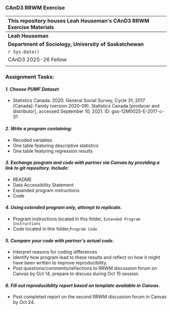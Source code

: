 ### CAnD3 RRWM Exercise
| This repository houses Leah Houseman's CAnD3 RRWM Exercise Materials |
| :--- |
| **Leah Houseman** |
| **Department of Sociology, University of Saskatchewan** |
| `r Sys.Date()` |
| CAnD3 2025-26 Fellow |
| |

### **Assignment Tasks:**
#### ***1. Choose PUMF Dataset***
- Statistics Canada. 2020. General Social Survey, Cycle 31, 2017 [Canada]: Family (version 2020-09). Statistics Canada [producer and distributor], accessed September 10, 2021. ID: gss-12M0025-E-2017-c-31
#### ***2. Write a program containing:***
- Recoded variables
- One table featuring descriptive statistics
- One table featuring regression results
#### ***3. Exchange program and code with partner via Canvas by providing a link to git repository. Include:***
- README
- Data Accessibility Statement
- Expanded program instructions
- Code
#### ***4. Using extended program only, attempt to replicate.***
- Program instructions located in this folder, `Extended Program Instructions`
- Code located in this folder,`Program Code`
#### ***5. Compare your code with partner's actual code.***
- Interpret reasons for coding differences
- Identify how program lead to these results and reflect on how it might have been written to improve reproducibility. 
- Post questions/comments/reflections to RRWM discussion forum on Canvas by Oct 14, prepare to discuss during Oct 15 session.
#### ***6. Fill out reproducibility report based on template available in Canvas.***
- Post completed report on the second RRWM discussion forum in Canvas by Oct 24. 



